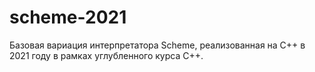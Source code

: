 # scheme-2021
Базовая вариация интерпретатора Scheme, реализованная на C++ в 2021 году в рамках углубленного курса C++.
